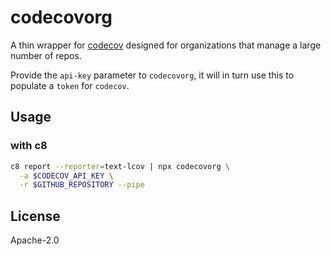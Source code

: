 # codecovorg

A thin wrapper for [codecov](https://www.npmjs.com/package/codecov) designed
for organizations that manage a large number of repos.

Provide the `api-key` parameter to `codecovorg`, it will in turn use this to
populate a `token` for `codecov`.

## Usage

### with c8

```bash
c8 report --reporter=text-lcov | npx codecovorg \
  -a $CODECOV_API_KEY \
  -r $GITHUB_REPOSITORY --pipe
```

## License

Apache-2.0
